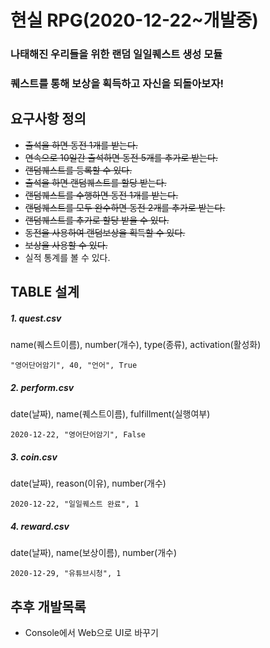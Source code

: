 # 현실 RPG(2020-12-22~개발중)

### 나태해진 우리들을 위한 랜덤 일일퀘스트 생성 모듈
### 퀘스트를 통해 보상을 획득하고 자신을 되돌아보자!

## 요구사항 정의
 - ~~출석을 하면 동전 1개를 받는다.~~
 - ~~연속으로 10일간 출석하면 동전 5개를 추가로 받는다.~~
 - ~~랜덤퀘스트를 등록할 수 있다.~~
 - ~~출석을 하면 랜덤퀘스트를 할당 받는다.~~
 - ~~랜덤퀘스트를 수행하면 동전 1개를 받는다.~~
 - ~~랜덤퀘스트를 모두 완수하면 동전 2개를 추가로 받는다.~~
 - ~~랜덤퀘스트를 추가로 할당 받을 수 있다.~~
 - ~~동전을 사용하여 랜덤보상을 획득할 수 있다.~~
 - ~~보상을 사용할 수 있다.~~
 - 실적 통계를 볼 수 있다.

## TABLE 설계
##### 1. quest.csv
name(퀘스트이름), number(개수), type(종류), activation(활성화)
```
"영어단어암기", 40, "언어", True
```
##### 2. perform.csv
date(날짜), name(퀘스트이름), fulfillment(실행여부)
```
2020-12-22, "영어단어암기", False
```
##### 3. coin.csv
date(날짜), reason(이유), number(개수)
```
2020-12-22, "일일퀘스트 완료", 1
```
##### 4. reward.csv
date(날짜), name(보상이름), number(개수)
```
2020-12-29, "유튜브시청", 1
```
## 추후 개발목록
 - Console에서 Web으로 UI로 바꾸기